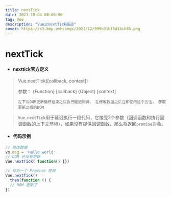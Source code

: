 ```yaml
---
title: nextTick
date: 2021-10-04 00:00:00
tag: Vue
description: "Vue之nextTick简述"
cover: https://s3.bmp.ovh/imgs/2021/12/999b31bf5d1bcb85.png
---
```


# nextTick #

- #### nexttick官方定义 ####

> Vue.nextTick([callback, context])
>
> 参数：
> 	{Function} [callback]
> 	{Object} [context]
>
> `在下次DOM更新循环结束之后执行延迟回调.`
> ` 在修改数据之后立即使用这个方法， 获取更新之后的DOM`

> `Vue.nextTick`用于延迟执行一段代码，它接受2个参数（回调函数和执行回调函数的上下文环境），如果没有提供回调函数，那么将返回`promise`对象。

- #### 代码示例 ####

```js
// 修改数据
vm.msg = 'Hello world'
// DOM 还没有更新
Vue.nextTick( function() {})

// 作为一个 Promise 使用 
Vue.nextTick()
 .then(function () {
  // DOM 更新了
})
```

